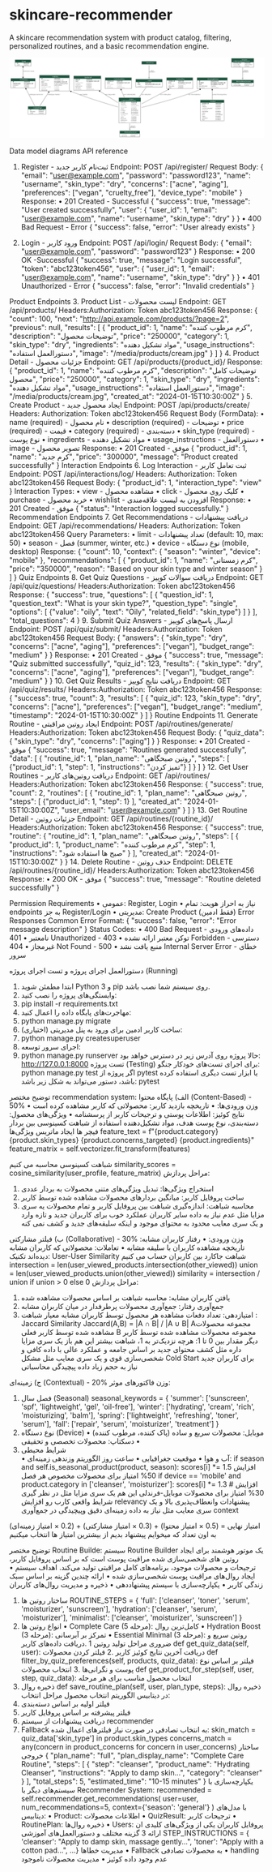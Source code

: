 # skincare-recommender
A skincare recommendation system with product catalog, filtering, personalized routines, and a basic recommendation engine.













![دیاگرام مدل های پروژه](test.png)



























Data model diagrams
API reference
1. Register - ثبت‌نام کاربر جدید
Endpoint: POST /api/register/
Request Body:
{
  "email": "user@example.com",
  "password": "password123",
  "name": "username",
  "skin_type": "dry",
  "concerns": ["acne", "aging"],
  "preferences": ["vegan", "cruelty_free"],
  "device_type": "mobile"
}
Response:
•	201 Created - Successful
{
  "success": true,
  "message": "User created successfully",
  "user": {
    "user_id": 1,
    "email": "user@example.com",
    "name": "username",
    "skin_type": "dry"
  }
}
•	400 Bad Request - Error
{
  "success": false,
  "error": "User already exists"
}

2. Login - ورود کاربر
Endpoint: POST /api/login/
Request Body:
{
  "email": "user@example.com",
  "password": "password123"
}
Response:
•	200 OK -Successful 
{
  "success": true,
  "message": "Login successful",
  "token": "abc123token456",
  "user": {
    "user_id": 1,
    "email": "user@example.com",
    "name": "username",
    "skin_type": "dry"
  }
}
•	401 Unauthorized - Error
{
  "success": false,
  "error": "Invalid credentials"
}


Product Endpoints
3. Product List - لیست محصولات
Endpoint: GET /api/products/
Headers:Authorization: Token abc123token456
Response:
{
  "count": 100,
  "next": "http://api.example.com/products/?page=2",
  "previous": null,
  "results": [
    {
      "product_id": 1,
      "name": "کرم مرطوب کننده",
      "description": "توضیحات محصول",
      "price": "250000",
      "category": 1,
      "skin_type": "dry",
      "ingredients": "مواد تشکیل دهنده",
      "usage_instructions": "دستورالعمل استفاده",
      "image": "/media/products/cream.jpg"
    }
  ]
}
4. Product Detail - جزئیات محصول
Endpoint: GET /api/products/{product_id}/
Response:
{
  "product_id": 1,
  "name": "کرم مرطوب کننده",
  "description": "توضیحات کامل محصول",
  "price": "250000",
  "category": 1,
  "skin_type": "dry",
  "ingredients": "مواد تشکیل دهنده",
  "usage_instructions": "دستورالعمل استفاده",
  "image": "/media/products/cream.jpg",
  "created_at": "2024-01-15T10:30:00Z"
}
5. Create Product - ایجاد محصول جدید
Endpoint: POST /api/products/create/
Headers:  Authorization: Token abc123token456
Request Body (FormData):
•	name (required) - نام محصول
•	description (required) - توضیحات
•	price (required) - قیمت
•	category (required) - دسته‌بندی
•	skin_type (required) - نوع پوست
•	ingredients - مواد تشکیل دهنده
•	usage_instructions - دستورالعمل
•	image - تصویر محصول
Response:
•	201 Created - موفق
{
  "product_id": 1,
  "name": "کرم جدید",
  "price": "300000",
  "message": "Product created successfully"
}
Interaction Endpoints
6. Log Interaction - ثبت تعامل کاربر
Endpoint: POST /api/interactions/log/
Headers: Authorization: Token abc123token456
Request Body:
{
  "product_id": 1,
  "interaction_type": "view"
}
Interaction Types:
•	view - مشاهده محصول
•	click - کلیک روی محصول
•	purchase - خرید محصول
•	wishlist - افزودن به لیست علاقه‌مندی
Response:
•	201 Created - موفق
{
  "status": "Interaction logged successfully."
}
Recommendation Endpoints
7. Get Recommendations - دریافت پیشنهادات
Endpoint: GET /api/recommendations/
Headers: Authorization: Token abc123token456
Query Parameters:
•	limit - تعداد پیشنهادات (default: 10, max: 50)
•	season - فصل (summer, winter, etc.)
•	device - نوع دستگاه (mobile, desktop)
Response:
{
  "count": 10,
  "context": {
    "season": "winter",
    "device": "mobile"
  },
  "recommendations": [
    {
      "product_id": 1,
      "name": "کرم زمستانی",
      "price": "350000",
      "reason": "Based on your skin type and winter season"
    }
  ]
}
Quiz Endpoints
8. Get Quiz Questions - دریافت سوالات کوییز
Endpoint: GET /api/quiz/questions/
Headers:Authorization: Token abc123token456
Response:
{
  "success": true,
  "questions": [
    {
      "question_id": 1,
      "question_text": "What is your skin type?",
      "question_type": "single",
      "options": [
        {"value": "oily", "text": "Oily", "related_field": "skin_type"}
      ]
    }
  ],
  "total_questions": 4
}
9. Submit Quiz Answers - ارسال پاسخ‌های کوییز
Endpoint: POST /api/quiz/submit/
Headers:Authorization: Token abc123token456
Request Body:
{
  "answers": {
    "skin_type": "dry",
    "concerns": ["acne", "aging"],
    "preferences": ["vegan"],
    "budget_range": "medium"
  }
}
Response:
•	201 Created - موفق
{
  "success": true,
  "message": "Quiz submitted successfully",
  "quiz_id": 123,
  "results": {
    "skin_type": "dry",
    "concerns": ["acne", "aging"],
    "preferences": ["vegan"],
    "budget_range": "medium"
  }
}
10. Get Quiz Results - دریافت نتایج کوییز
Endpoint: GET /api/quiz/results/
Headers:Authorization: Token abc123token456
Response:
{
  "success": true,
  "count": 3,
  "results": [
    {
      "quiz_id": 123,
      "skin_type": "dry",
      "concerns": ["acne"],
      "preferences": ["vegan"],
      "budget_range": "medium",
      "timestamp": "2024-01-15T10:30:00Z"
    }
  ]
}
Routine Endpoints
11. Generate Routine - ایجاد روتین مراقبتی
Endpoint: POST /api/routines/generate/
Headers:Authorization: Token abc123token456
Request Body:
{
  "quiz_data": {
    "skin_type": "dry",
    "concerns": ["aging"]
  }
}
Response:
•	201 Created - موفق
{
  "success": true,
  "message": "Routines generated successfully",
  "data": [
    {
      "routine_id": 1,
      "plan_name": "روتین صبحگاهی",
      "steps": [
        {"product_id": 1, "step": 1, "instructions": "تمیز کردن"}
      ]
    }
  ]
}
12. Get User Routines - دریافت روتین‌های کاربر
Endpoint: GET /api/routines/
Headers:Authorization: Token abc123token456
Response:
{
  "success": true,
  "count": 2,
  "routines": [
    {
      "routine_id": 1,
      "plan_name": "روتین صبحگاهی",
      "steps": [
        {"product_id": 1, "step": 1}
      ],
      "created_at": "2024-01-15T10:30:00Z",
      "user_email": "user@example.com"
    }
  ]
}
13. Get Routine Detail - جزئیات روتین
Endpoint: GET /api/routines/{routine_id}/
Headers:Authorization: Token abc123token456
Response:
{
  "success": true,
  "routine": {
    "routine_id": 1,
    "plan_name": "روتین صبحگاهی",
    "steps": [
      {
        "product_id": 1,
        "product_name": "کرم مرطوب کننده",
        "step": 1,
        "instructions": "صبح ها استفاده شود"
      }
    ],
    "created_at": "2024-01-15T10:30:00Z"
  }
}
14. Delete Routine - حذف روتین
Endpoint: DELETE /api/routines/{routine_id}/
Headers:Authorization: Token abc123token456
Response:
•	200 OK - موفق
{
  "success": true,
  "message": "Routine deleted successfully"
}

Permission Requirements
•	عمومی: Register, Login
•	نیاز به احراز هویت: تمام endpoints به جز Register/Login
•	مدیریتی: Create Product (فقط ادمین)
Error Responses
Common Error Format:
{
  "success": false,
  "error": "Error message description"
}
Status Codes:
•	400 Bad Request - داده‌های ورودی نامعتبر
•	401 Unauthorized - توکن معتبر ارائه نشده
•	403 Forbidden - دسترسی غیرمجاز
•	404 Not Found - منبع یافت نشد
•	500 Internal Server Error - خطای سرور






















دستورالعمل اجرای پروژه و تست
اجرای پروژه (Running)
1.	ابتدا مطمئن شوید Python 3 و pip روی سیستم شما نصب باشد.
2.	وابستگی‌های پروژه را نصب کنید:
3.	pip install -r requirements.txt
4.	مهاجرت‌های پایگاه داده را اعمال کنید:
5.	python manage.py migrate
6.	(اختیاری) ساخت کاربر ادمین برای ورود به پنل مدیریتی:
7.	python manage.py createsuperuser
8.	اجرای سرور توسعه:
9.	python manage.py runserver
حالا پروژه روی آدرس زیر در دسترس خواهد بود:
http://127.0.0.1:8000
تست پروژه (Testing)
برای اجرای تست‌های خودکار جنگو:
python manage.py test
اگر پروژه از  pytest یا ابزار تست دیگری استفاده کرده باشد، دستور می‌تواند به شکل زیر باشد:
pytest














توضیح مختصر recommendation system:
الف) پایگاه محتوا (Content-Based) - 50% وزن
ورودی‌ها:
•	تاریخچه بازدید کاربر: محصولاتی که کاربر مشاهده کرده است
•	نتایج کوئیز: اطلاعات پوستی و ترجیحات کاربر از پرسشنامه
•	ویژگی‌های محصول: دسته‌بندی، نوع پوست هدف، مواد تشکیل‌دهنده
استفاده از شباهت کسینوسی بین بردار فیچر ها
ایجاد ماتریس ویژگی‌ها
feature_text = f"{product.category} {product.skin_types} {product.concerns_targeted} {product.ingredients}"
feature_matrix = self.vectorizer.fit_transform(features)

شباهت کسینوسی محاسبه می کنیم
similarity_scores = cosine_similarity(user_profile, feature_matrix)
مراحل پردازش:
1.	استخراج ویژگی‌ها: تبدیل ویژگی‌های متنی محصولات به بردار عددی
2.	ساخت پروفایل کاربر: میانگین بردارهای محصولات مشاهده شده توسط کاربر
3.	محاسبه شباهت: اندازه‌گیری شباهت بین پروفایل کاربر و تمام محصولات
یه سری مزایا مثل عدم نیاز به داده سایر کاربران عملکرد خوب برای کاربران جدید و تازه وارد و یک سری معایب محدود به محتوای موجود و اینکه سلیقه‌های جدید و کشف نمی کنه

ب) فیلتر مشارکتی (Collaborative) - 30% وزن
ورودی:
•	رفتار کاربران مشابه: تاریخچه مشاهده کاربران با سلیقه مشابه
•	تعاملات: محصولاتی که کاربران مشابه دیده‌اند
تکنیک: User-User Similarity
شباهت جاکارد بین کاربران حساب می کنیم
intersection = len(user_viewed_products.intersection(other_viewed))
union = len(user_viewed_products.union(other_viewed))
similarity = intersection / union if union > 0 else 0
مراحل پردازش:
1.	یافتن کاربران مشابه: محاسبه شباهت بر اساس محصولات مشاهده شده
2.	جمع‌آوری رفتار: جمع‌آوری محصولات پرطرفدار در میان کاربران مشابه
3.	امتیازدهی: تعداد دفعات مشاهده هر محصول توسط کاربران مشابه
معیار شباهت : Jaccard Similarity
Jaccard(A,B) = |A ∩ B| / |A ∪ B|    Aمجموعه محصولات مشاهده شده توسط کاربر فعلی B مجموعه محصولات مشاهده شده توسط کاربر دیگر مقدار بین 0 تا 1: هرچه نزدیک‌تر به 1، شباهت بیشتر
این هم باز یک سری مزایا داره مثل کشف محتوای جدید بر اساس جامعه و عملکرد عالی با داده کافی و شخصی‌سازی قوی و یک سری معایب مثل مشکل Cold Start برای کاربران جدید نیاز به حجم زیاد داده پیچیدگی محاسباتی

 ج) زمینه‌ای (Contextual) - 20% وزن
فاکتورهای موثر:
1. فصل سال (Seasonal)
seasonal_keywords = {
    'summer': ['sunscreen', 'spf', 'lightweight', 'gel', 'oil-free'],
    'winter': ['hydrating', 'cream', 'rich', 'moisturizing', 'balm'],
    'spring': ['lightweight', 'refreshing', 'toner', 'serum'],
    'fall': ['repair', 'serum', 'moisturizer', 'treatment']
}
2. نوع دستگاه (Device)
•	موبایل: محصولات سریع و ساده (پاک کننده، مرطوب کننده)
•	دسکتاپ: محصولات تخصصی و تحقیقی
3. شرایط محیطی  
•	آب و هوا
•	موقعیت جغرافیایی
•	ساعت روز
الگوریتم وزندهی زمینه‌ای:
if season and self.is_seasonal_product(product, season):
  scores[i] *= 1.5  افزایش 50% امتیاز برای محصولات مخصوص هر فصل
if device == 'mobile' and product.category in ['cleanser', 'moisturizer']:
    scores[i] *= 1.3  # افزایش 30% امتیاز برای محصولات موبایل-فرندلی
این هم یک سری مزایا مثل در نظر گیری شرایط واقعی کارب رو افزایش relevancy پیشنهادات وانعطاف‌پذیری بالا و یک سری معایب مثل نیاز به داده زمینه‌ای دقیق وپیچیدگی در جمع‌آوری context

امتیاز نهایی = (0.5 × امتیاز محتوا) + (0.3 × امتیاز مشارکتی) + (0.2 × امتیاز زمینه‌ای) به اون تعداد که میخوایم پیشنهاد بدیم از بیشترین امتیاز ها انتخاب میکنیم

توضیح مختصر Routine Builde:
سیستم Routine Builder یک موتور هوشمند برای ایجاد روتین های شخصی‌سازی شده مراقبت پوست است که بر اساس پروفایل کاربر، ترجیحات و محصولات موجود، برنامه‌های کامل مراقبتی تولید می‌کند.
اهداف سیستم
•	ایجاد روال‌های مراقبت پوست شخصی‌سازی شده
•	ارائه چندین گزینه بر اساس سبک زندگی کاربر
•	یکپارچه‌سازی با سیستم پیشنهاد‌دهی
•	ذخیره و مدیریت روال‌های کاربران
1. ساختار روتین ها
ROUTINE_STEPS = {
    'full': ['cleanser', 'toner', 'serum', 'moisturizer', 'sunscreen'],
    'hydration': ['cleanser', 'serum', 'moisturizer'],
    'minimalist': ['cleanser', 'moisturizer', 'sunscreen']
}
2. انواع روتین ‌ها
•	Complete Care (5 مرحله): کامل‌ترین روال
•	Hydration Boost (3 مرحله): تمرکز بر آبرسانی
•	Essential Minimal (3 مرحله): روتین سریع و ضروری
مراحل تولید روتین
1 .دریافت داده‌های کاربر
def get_quiz_data(self, user):
 دریافت آخرین نتایج کوئیز کاربر
.2 فیلتر کردن محصولات
def filter_by_quiz_preferences(self, products, quiz_data):
  فیلتر بر اساس نوع پوست و نگرانی‌ها
.3 انتخاب محصولات
def get_product_for_step(self, user, step, quiz_data):
 انتخاب محصول مناسب برای هر مرحله
4. ذخیره روال
def save_routine_plan(self, user, plan_type, steps):
  ذخیره روال در دیتابیس
الگوریتم انتخاب محصول
مراحل انتخاب:
1.	فیلتر اولیه بر اساس دسته‌بندی
2.	فیلتر پیشرفته بر اساس پروفایل کاربر
3.	دریافت پیشنهادات از سیستم  recommender
4.	 Fallback به انتخاب تصادفی در صورت نیاز
فیلترهای اعمال شده:
skin_match = quiz_data['skin_type'] in product.skin_types
concerns_match = any(concern in product_concerns for concern in user_concerns)
 ساختار خروجی
{
  "plan_name": "full",
  "plan_display_name": "Complete Care Routine",
  "steps": [
    {
      "step": "cleanser",
      "product_name": "Hydrating Cleanser",
      "instructions": "Apply to damp skin...",
      "category": "cleanser"
    }
  ],
  "total_steps": 5,
  "estimated_time": "10-15 minutes"
}
یکپارچه‌سازی با سیستم‌های دیگر
با Recommender System:
recommended = self.recommender.get_recommendations(
    user=user,
    num_recommendations=5,
    context={'season': 'general'}
)
با مدل‌های دیتابیس:
•	Product: اطلاعات محصولات
•	QuizResult: ترجیحات کاربر
•	RoutinePlan: ذخیره روال‌ها
•	Users: پروفایل کاربران
یکی از ویژگی‌های کلیدی ان ارائه 3 گزینه مختلف و دستورالعمل‌های آموزشی
STEP_INSTRUCTIONS = {
    'cleanser': "Apply to damp skin, massage gently...",
    'toner': "Apply with a cotton pad...",
     ...}
مدیریت خطاها
•	Fallback به محصولات تصادفی
•	handling عدم وجود داده کوئیز
•	مدیریت محصولات ناموجود
